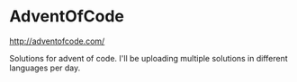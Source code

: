 # AdventOfCode
http://adventofcode.com/

Solutions for advent of code.
I'll be uploading multiple solutions in different languages per day.
